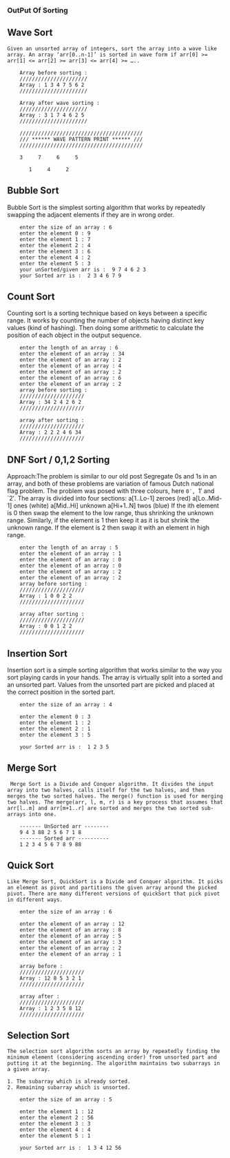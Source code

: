 ### OutPut Of Sorting


## Wave Sort

    Given an unsorted array of integers, sort the array into a wave like array. An array ‘arr[0..n-1]’ is sorted in wave form if arr[0] >= arr[1] <= arr[2] >= arr[3] <= arr[4] >= …..

```
    Array before sorting : 
    //////////////////////
    Array : 1 3 4 7 5 6 2
    //////////////////////

    Array after wave sorting :
    //////////////////////
    Array : 3 1 7 4 6 2 5
    //////////////////////

    ////////////////////////////////////////
    /// ****** WAVE PATTERN PRINT ****** /// 
    ////////////////////////////////////////

    3     7     6     5

       1     4     2

```

## Bubble Sort
Bubble Sort is the simplest sorting algorithm that works by repeatedly swapping the adjacent elements if they are in wrong order.
```
    enter the size of an array : 6 
    enter the element 0 : 9 
    enter the element 1 : 7 
    enter the element 2 : 4 
    enter the element 3 : 6 
    enter the element 4 : 2 
    enter the element 5 : 3 
    your unSorted/given arr is :  9 7 4 6 2 3 
    your Sorted arr is :  2 3 4 6 7 9 
```

## Count Sort

Counting sort is a sorting technique based on keys between a specific range. It works by counting the number of objects having distinct key values (kind of hashing). Then doing some arithmetic to calculate the position of each object in the output sequence.
```
    enter the length of an array : 6 
    enter the element of an array : 34 
    enter the element of an array : 2 
    enter the element of an array : 4 
    enter the element of an array : 2 
    enter the element of an array : 6 
    enter the element of an array : 2 
    array before sorting : 
    /////////////////////
    Array : 34 2 4 2 6 2
    /////////////////////

    array after sorting :
    /////////////////////
    Array : 2 2 2 4 6 34 
    /////////////////////
```

## DNF Sort / 0,1,2 Sorting
Approach:The problem is similar to our old post Segregate 0s and 1s in an array, and both of these problems are variation of famous Dutch national flag problem.
The problem was posed with three colours, here `0′, `1′ and `2′. The array is divided into four
sections: 
a[1..Lo-1] zeroes (red)
a[Lo..Mid-1] ones (white)
a[Mid..Hi] unknown
a[Hi+1..N] twos (blue)
If the ith element is 0 then swap the element to the low range, thus shrinking the unknown range.
Similarly, if the element is 1 then keep it as it is but shrink the unknown range.
If the element is 2 then swap it with an element in high range.
```
    enter the length of an array : 5 
    enter the element of an array : 1 
    enter the element of an array : 0 
    enter the element of an array : 0 
    enter the element of an array : 2 
    enter the element of an array : 2 
    array before sorting : 
    /////////////////////
    Array : 1 0 0 2 2
    /////////////////////

    array after sorting :
    /////////////////////
    Array : 0 0 1 2 2
    /////////////////////
```

## Insertion Sort
Insertion sort is a simple sorting algorithm that works similar to the way you sort playing cards in your hands. The array is virtually split into a sorted and an unsorted part. Values from the unsorted part are picked and placed at the correct position in the sorted part.
```
    enter the size of an array : 4 

    enter the element 0 : 3
    enter the element 1 : 2
    enter the element 2 : 1
    enter the element 3 : 5

    your Sorted arr is :  1 2 3 5
```

## Merge Sort 
     Merge Sort is a Divide and Conquer algorithm. It divides the input array into two halves, calls itself for the two halves, and then merges the two sorted halves. The merge() function is used for merging two halves. The merge(arr, l, m, r) is a key process that assumes that arr[l..m] and arr[m+1..r] are sorted and merges the two sorted sub-arrays into one.
```
    ------- UnSorted arr -------- 
    9 4 3 88 2 5 6 7 1 8 
    ------- Sorted arr ----------  
    1 2 3 4 5 6 7 8 9 88 
```  

## Quick Sort
    Like Merge Sort, QuickSort is a Divide and Conquer algorithm. It picks an element as pivot and partitions the given array around the picked pivot. There are many different versions of quickSort that pick pivot in different ways. 
```
    enter the size of an array : 6 

    enter the element of an array : 12
    enter the element of an array : 8
    enter the element of an array : 5
    enter the element of an array : 3
    enter the element of an array : 2
    enter the element of an array : 1

    array before : 
    /////////////////////
    Array : 12 8 5 3 2 1
    /////////////////////

    array after :
    /////////////////////
    Array : 1 2 3 5 8 12 
    /////////////////////
```

## Selection Sort
    The selection sort algorithm sorts an array by repeatedly finding the minimum element (considering ascending order) from unsorted part and putting it at the beginning. The algorithm maintains two subarrays in a given array.
    
    1. The subarray which is already sorted. 
    2. Remaining subarray which is unsorted.
```
    enter the size of an array : 5 

    enter the element 1 : 12
    enter the element 2 : 56
    enter the element 3 : 3
    enter the element 4 : 4
    enter the element 5 : 1

    your Sorted arr is :  1 3 4 12 56
```
